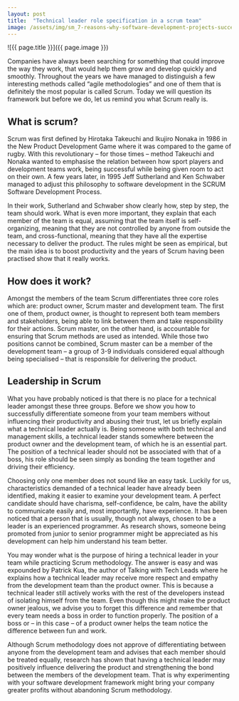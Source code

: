 ```yaml
---
layout: post
title:  "Technical leader role specification in a scrum team"
image: /assets/img/sm_7-reasons-why-software-development-projects-succeed-1.jpg
---
```


![{{ page.title }}]({{ page.image }})

Companies have always been searching for something that could improve the way they work, that would help them grow and develop quickly and smoothly. Throughout the years we have managed to distinguish a few interesting methods called “agile methodologies” and one of them that is definitely the most popular is called Scrum. Today we will question its framework but before we do, let us remind you what Scrum really is.
 
## What is scrum?
Scrum was first defined by Hirotaka Takeuchi and Ikujiro Nonaka in 1986 in the New Product Development Game where it was compared to the game of rugby. With this revolutionary – for those times – method Takeuchi and Nonaka wanted to emphasise the relation between how sport players and development teams work, being successful while being given room to act on their own. A few years later, in 1995 Jeff Sutherland and Ken Schwaber managed to adjust this philosophy to software development in the SCRUM Software Development Process.

In their work, Sutherland and Schwaber show clearly how, step by step, the team should work. What is even more important, they explain that each member of the team is equal, assuming that the team itself is self-organizing, meaning that they are not controlled by anyone from outside the team, and cross-functional, meaning that they have all the expertise necessary to deliver the product. The rules might be seen as empirical, but the main idea is to boost productivity and the years of Scrum having been practised show that it really works.
 
## How does it work?
Amongst the members of the team Scrum differentiates three core roles which are: product owner, Scrum master and development team. The first one of them, product owner, is thought to represent both team members and stakeholders, being able to link between them and take responsibility for their actions. Scrum master, on the other hand, is accountable for ensuring that Scrum methods are used as intended. While those two positions cannot be combined, Scrum master can be a member of the development team – a group of 3-9 individuals considered equal although being specialised – that is responsible for delivering the product.
 
## Leadership in Scrum
What you have probably noticed is that there is no place for a technical leader amongst these three groups. Before we show you how to successfully differentiate someone from your team members without influencing their productivity and abusing their trust, let us briefly explain what a technical leader actually is. Being someone with both technical and management skills, a technical leader stands somewhere between the product owner and the development team, of which he is an essential part. The position of a technical leader should not be associated with that of a boss, his role should be seen simply as bonding the team together and driving their efficiency.

Choosing only one member does not sound like an easy task. Luckily for us, characteristics demanded of a technical leader have already been identified, making it easier to examine your development team. A perfect candidate should have charisma, self-confidence, be calm, have the ability to communicate easily and, most importantly, have experience. It has been noticed that a person that is usually, though not always, chosen to be a leader is an experienced programmer. As research shows, someone being promoted from junior to senior programmer might be appreciated as his development can help him understand his team better.

You may wonder what is the purpose of hiring a technical leader in your team while practicing Scrum methodology. The answer is easy and was expounded by Patrick Kua, the author of Talking with Tech Leads where he explains how a technical leader may receive more respect and empathy from the development team than the product owner. This is because a technical leader still actively works with the rest of the developers instead of isolating himself from the team. Even though this might make the product owner jealous, we advise you to forget this difference and remember that every team needs a boss in order to function properly. The position of a boss or – in this case – of a product owner helps the team notice the difference between fun and work.

Although Scrum methodology does not approve of differentiating between anyone from the development team and advises that each member should be treated equally, research has shown that having a technical leader may positively influence delivering the product and strengthening the bond between the members of the development team. That is why experimenting with your software development framework might bring your company greater profits without abandoning Scrum methodology.

